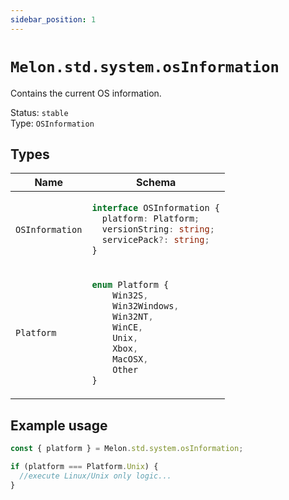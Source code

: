 ```yaml
---
sidebar_position: 1
---
```


# `Melon.std.system.osInformation`

Contains the current OS information.

Status: `stable` <br />
Type: `OSInformation`

## Types

<table>
    <thead>
        <tr>
            <th>
                Name
            </th>
            <th>
                Schema
            </th>
        </tr>
    </thead>
    <tbody>
        <tr>
            <td> 


`OSInformation`
</td>
<td>

```ts
interface OSInformation {
  platform: Platform;
  versionString: string;
  servicePack?: string;
}
```
</td>
</tr>
<tr>
            <td> 


`Platform`
</td>
<td>

```ts
enum Platform {
    Win32S,
    Win32Windows,
    Win32NT,
    WinCE,
    Unix,
    Xbox,
    MacOSX,
    Other
}
```
</td>
</tr>
</tbody></table>

## Example usage

```ts
const { platform } = Melon.std.system.osInformation;

if (platform === Platform.Unix) {
  //execute Linux/Unix only logic...
}
```